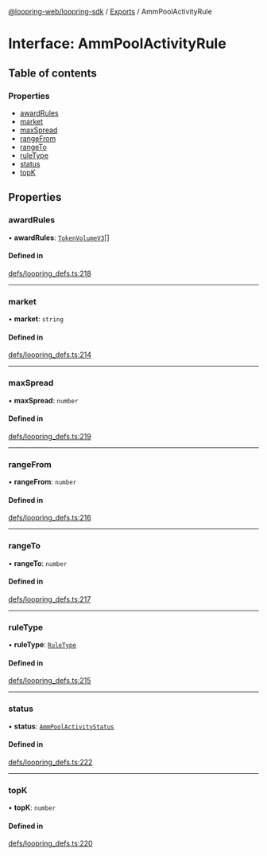 [@loopring-web/loopring-sdk](../README.md) / [Exports](../modules.md) / AmmPoolActivityRule

# Interface: AmmPoolActivityRule

## Table of contents

### Properties

- [awardRules](AmmPoolActivityRule.md#awardrules)
- [market](AmmPoolActivityRule.md#market)
- [maxSpread](AmmPoolActivityRule.md#maxspread)
- [rangeFrom](AmmPoolActivityRule.md#rangefrom)
- [rangeTo](AmmPoolActivityRule.md#rangeto)
- [ruleType](AmmPoolActivityRule.md#ruletype)
- [status](AmmPoolActivityRule.md#status)
- [topK](AmmPoolActivityRule.md#topk)

## Properties

### awardRules

• **awardRules**: [`TokenVolumeV3`](TokenVolumeV3.md)[]

#### Defined in

[defs/loopring_defs.ts:218](https://github.com/Loopring/loopring_sdk/blob/f91f904/src/defs/loopring_defs.ts#L218)

___

### market

• **market**: `string`

#### Defined in

[defs/loopring_defs.ts:214](https://github.com/Loopring/loopring_sdk/blob/f91f904/src/defs/loopring_defs.ts#L214)

___

### maxSpread

• **maxSpread**: `number`

#### Defined in

[defs/loopring_defs.ts:219](https://github.com/Loopring/loopring_sdk/blob/f91f904/src/defs/loopring_defs.ts#L219)

___

### rangeFrom

• **rangeFrom**: `number`

#### Defined in

[defs/loopring_defs.ts:216](https://github.com/Loopring/loopring_sdk/blob/f91f904/src/defs/loopring_defs.ts#L216)

___

### rangeTo

• **rangeTo**: `number`

#### Defined in

[defs/loopring_defs.ts:217](https://github.com/Loopring/loopring_sdk/blob/f91f904/src/defs/loopring_defs.ts#L217)

___

### ruleType

• **ruleType**: [`RuleType`](../enums/RuleType.md)

#### Defined in

[defs/loopring_defs.ts:215](https://github.com/Loopring/loopring_sdk/blob/f91f904/src/defs/loopring_defs.ts#L215)

___

### status

• **status**: [`AmmPoolActivityStatus`](../enums/AmmPoolActivityStatus.md)

#### Defined in

[defs/loopring_defs.ts:222](https://github.com/Loopring/loopring_sdk/blob/f91f904/src/defs/loopring_defs.ts#L222)

___

### topK

• **topK**: `number`

#### Defined in

[defs/loopring_defs.ts:220](https://github.com/Loopring/loopring_sdk/blob/f91f904/src/defs/loopring_defs.ts#L220)
